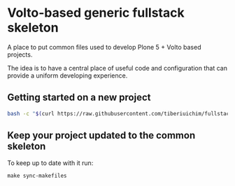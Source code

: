 # Volto-based generic fullstack skeleton

A place to put common files used to develop Plone 5 + Volto based projects.

The idea is to have a central place of useful code and configuration that can
provide a uniform developing experience.

## Getting started on a new project

```sh
bash -c "$(curl https://raw.githubusercontent.com/tiberiuichim/fullstack-skeleton/setup.sh)"
```

## Keep your project updated to the common skeleton

To keep up to date with it run:

```
make sync-makefiles
```
